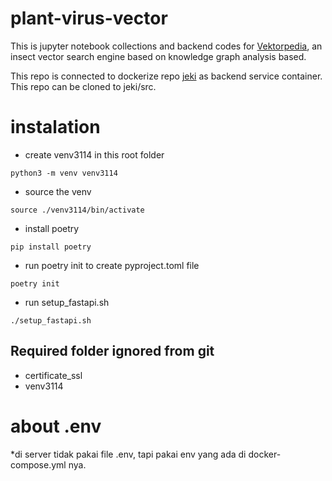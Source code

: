 # plant-virus-vector
This is jupyter notebook collections and backend codes for [Vektorpedia](https://vektorpedia.ipb.ac.id), an insect vector search engine based on knowledge graph analysis based.

This repo is connected to dockerize repo [jeki](https://github.com/adibenc/jeki) as backend service container. This repo can be cloned to jeki/src.

# instalation
- create venv3114 in this root folder
```
python3 -m venv venv3114
```
- source the venv
```
source ./venv3114/bin/activate
```
- install poetry
```
pip install poetry
```
- run poetry init to create pyproject.toml file
```
poetry init
```
- run setup_fastapi.sh
```
./setup_fastapi.sh
```

## Required folder ignored from git
- certificate_ssl
- venv3114

# about .env
*di server tidak pakai file .env, tapi pakai env yang ada di docker-compose.yml nya.
